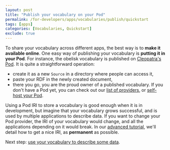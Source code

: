 ```yaml
---
layout: post
title: "Publish your vocabulary on your Pod"
permalink: /for-developers/apps/vocabularies/publish/quickstart
tags: [apps]
categories: [Vocabularies, Quickstart]
exclude: true
---
```


To share your vocabulary across different apps, the best way is to **make it available online**. One easy way of publishing your vocabulary is **putting it in your Pod**. For instance, the obelisk vocabulary is published on [Cleopatra's Pod](https://cleopatra.solid.community/public/voc/obelisk.ttl). It is quite a straightforward operation:
- create it as a new `Source` in a directory where people can access it,
- paste your RDF in the newly created document, 
- there you go, you are the proud owner of a published vocabulary. 
If you don't have a Pod yet, you can check out our [list of providers](/use-solid), or [self-host your Pod](/for-developers/pod-server).

Using a Pod IRI to store a vocabulary is good enough when it is in development, but imagine that your vocabulary grows successful, and is used by multiple applications to describe data. If you want to change your Pod provider, the IRI of your vocabulary would change, and all the applications depending on it would break. In our [advanced tutorial](/for-developers/apps/vocabularies/publish), we'll detail how to get a nice IRI, as **permanent** as possible.

Next step: [use your vocabulary to describe some data](/for-developers/apps/vocabularies/use/quickstart).